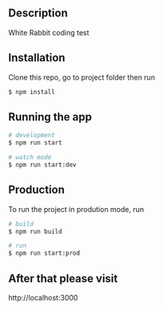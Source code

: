 ## Description

White Rabbit coding test

## Installation

Clone this repo, go to project folder then run

```bash
$ npm install
```

## Running the app

```bash
# development
$ npm run start

# watch mode
$ npm run start:dev
```

## Production

To run the project in prodution mode, run

```bash
# build
$ npm run build

# run
$ npm run start:prod
```

## After that please visit

http://localhost:3000
